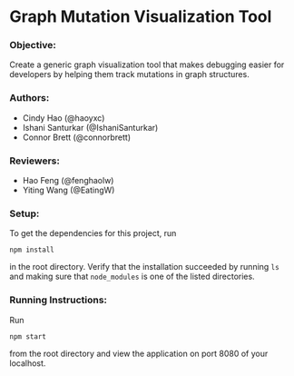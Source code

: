 # Graph Mutation Visualization Tool

### Objective: 
Create a generic graph visualization tool that makes debugging easier for developers by helping them track mutations in graph structures. 

### Authors:
- Cindy Hao (@haoyxc)
- Ishani Santurkar (@IshaniSanturkar)
- Connor Brett (@connorbrett)

### Reviewers: 
- Hao Feng (@fenghaolw)
- Yiting Wang (@EatingW)

### Setup:
To get the dependencies for this project, run
```
npm install
```
in the root directory. 
Verify that the installation succeeded by running `ls` and making sure that `node_modules` is one of the listed directories.

### Running Instructions:
Run 
```
npm start
```
from the root directory and view the application on port 8080 of your localhost.
